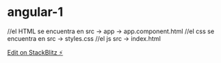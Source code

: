 # angular-1

//el HTML se encuentra en src -> app -> app.component.html
//el css se encuentra en  src -> styles.css
//el js src -> index.html

[Edit on StackBlitz ⚡️](https://stackblitz.com/edit/angular-yu778b)
